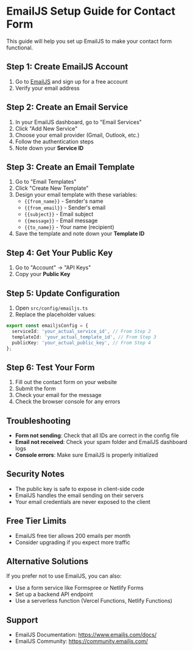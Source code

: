 # EmailJS Setup Guide for Contact Form

This guide will help you set up EmailJS to make your contact form functional.

## Step 1: Create EmailJS Account

1. Go to [EmailJS](https://www.emailjs.com/) and sign up for a free account
2. Verify your email address

## Step 2: Create an Email Service

1. In your EmailJS dashboard, go to "Email Services"
2. Click "Add New Service"
3. Choose your email provider (Gmail, Outlook, etc.)
4. Follow the authentication steps
5. Note down your **Service ID**

## Step 3: Create an Email Template

1. Go to "Email Templates"
2. Click "Create New Template"
3. Design your email template with these variables:
   - `{{from_name}}` - Sender's name
   - `{{from_email}}` - Sender's email
   - `{{subject}}` - Email subject
   - `{{message}}` - Email message
   - `{{to_name}}` - Your name (recipient)
4. Save the template and note down your **Template ID**

## Step 4: Get Your Public Key

1. Go to "Account" → "API Keys"
2. Copy your **Public Key**

## Step 5: Update Configuration

1. Open `src/config/emailjs.ts`
2. Replace the placeholder values:

```typescript
export const emailjsConfig = {
  serviceId: 'your_actual_service_id', // From Step 2
  templateId: 'your_actual_template_id', // From Step 3
  publicKey: 'your_actual_public_key', // From Step 4
};
```

## Step 6: Test Your Form

1. Fill out the contact form on your website
2. Submit the form
3. Check your email for the message
4. Check the browser console for any errors

## Troubleshooting

- **Form not sending**: Check that all IDs are correct in the config file
- **Email not received**: Check your spam folder and EmailJS dashboard logs
- **Console errors**: Make sure EmailJS is properly initialized

## Security Notes

- The public key is safe to expose in client-side code
- EmailJS handles the email sending on their servers
- Your email credentials are never exposed to the client

## Free Tier Limits

- EmailJS free tier allows 200 emails per month
- Consider upgrading if you expect more traffic

## Alternative Solutions

If you prefer not to use EmailJS, you can also:
- Use a form service like Formspree or Netlify Forms
- Set up a backend API endpoint
- Use a serverless function (Vercel Functions, Netlify Functions)

## Support

- EmailJS Documentation: https://www.emailjs.com/docs/
- EmailJS Community: https://community.emailjs.com/
